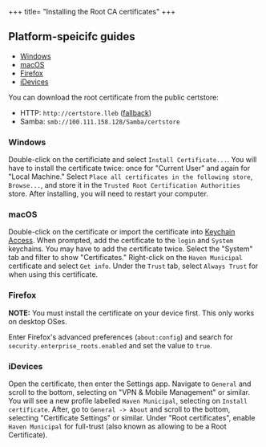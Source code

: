 +++
title= "Installing the Root CA certificates"
+++

## Platform-speicifc guides
- [Windows](#windows)
- [macOS](#macos)
- [Firefox](#firefox)
- [iDevices](#idevices)

You can download the root certificate from the public certstore:
- HTTP:  `http://certstore.lleb` ([fallback](https://github.com/LLEB-ME/wiki/blob/main/certstore/ca.cer))
- Samba: `smb://100.111.158.128/Samba/certstore`

### Windows
Double-click on the certificiate and select `Install Certificate...`. You will have to install the certificate twice: once for "Current User" and again for "Local Machine." Select `Place all certificates in the following store`, `Browse...`, and store it in the `Trusted Root Certification Authorities` store. After installing, you will need to restart your computer.

### macOS
Double-click on the certificate or import the certificate into [Keychain Access](https://support.apple.com/en-gb/guide/keychain-access/kyca1083/mac). When prompted, add the certificate to the `login` and `System` keychains. You may have to add the certificate twice. Select the "System" tab and filter to show "Certificates." Right-click on the `Haven Municipal` certificate and select `Get info`. Under the `Trust` tab, select `Always Trust` for when using this certificate. 

### Firefox
**NOTE:** You must install the certificate on your device first. This only works on desktop OSes.

Enter Firefox's advanced preferences (`about:config`) and search for `security.enterprise_roots.enabled` and set the value to `true`.

### iDevices
Open the certificate, then enter the Settings app. Navigate to `General` and scroll to the bottom, selecting on "VPN & Mobile Management" or similar. You will see a new profile labelled `Haven Municipal`, selecting on `Install certificate`. After, go to `General -> About` and scroll to the bottom, selecting "Certificate Settings" or similar. Under "Root certificates", enable `Haven Municipal` for full-trust (also known as allowing to be a Root Certificate).